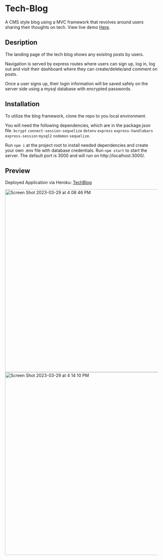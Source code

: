 # Tech-Blog

A CMS style blog using a MVC framework that revolves around users sharing their thoughts on tech.
View live demo [Here](https://git.heroku.com/tech-blog-ie.git).

## Desription

The landing page of the tech blog shows any exisitng posts by users. 

Navigation is served by express routes where users can sign up, log in, log out and visit their dashboard where they can create/delete/and comment on posts. 

Once a user signs up, their login information will be saved safely on the server side using a mysql database with encrypted passwords. 


## Installation
 
To utilize the blog framework, clone the repo to you local environment.

You will need the following dependencies, which are in the package.json file.
    `bcrypt`
    `connect-session-sequelize`
    `dotenv`
    `express`
    `express-handlebars`
    `express-session`
    `mysql2`
    `nodemon`
    `sequelize`.

Run `npm i` at the project root to install needed dependencies and create your own .env file with database credentials.
Run `npm start` to start the server.
The default port is 3000 and will run on http://localhost:3000/.

## Preview
Deployed Application via Heroku: [TechBlog](https://tech-blog-mika.herokuapp.com/)

<img width="600" alt="Screen Shot 2023-03-29 at 4 08 46 PM" src="https://user-images.githubusercontent.com/110942241/228656255-42058b88-747a-4448-a811-ad8975c9be33.png">

<img width="600" alt="Screen Shot 2023-03-29 at 4 14 10 PM" src="https://user-images.githubusercontent.com/110942241/228656826-07aa683b-2b0e-429a-baee-d394d752073f.png">

